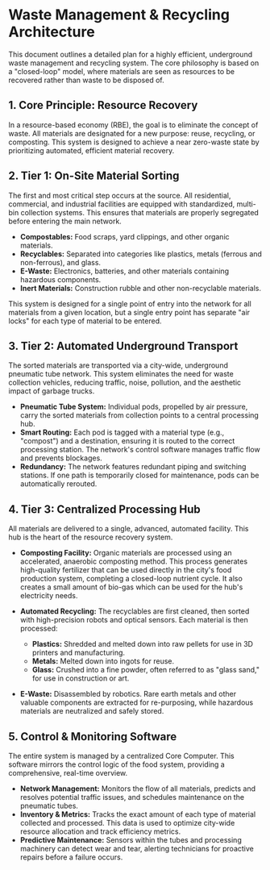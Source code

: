 # Waste Management & Recycling Architecture

This document outlines a detailed plan for a highly efficient, underground waste management and recycling system. The core philosophy is based on a "closed-loop" model, where materials are seen as resources to be recovered rather than waste to be disposed of.

## 1. Core Principle: Resource Recovery

In a resource-based economy (RBE), the goal is to eliminate the concept of waste. All materials are designated for a new purpose: reuse, recycling, or composting. This system is designed to achieve a near zero-waste state by prioritizing automated, efficient material recovery.

## 2. Tier 1: On-Site Material Sorting

The first and most critical step occurs at the source. All residential, commercial, and industrial facilities are equipped with standardized, multi-bin collection systems. This ensures that materials are properly segregated before entering the main network.

- **Compostables:** Food scraps, yard clippings, and other organic materials.
- **Recyclables:** Separated into categories like plastics, metals (ferrous and non-ferrous), and glass.
- **E-Waste:** Electronics, batteries, and other materials containing hazardous components.
- **Inert Materials:** Construction rubble and other non-recyclable materials.

This system is designed for a single point of entry into the network for all materials from a given location, but a single entry point has separate "air locks" for each type of material to be entered.

## 3. Tier 2: Automated Underground Transport

The sorted materials are transported via a city-wide, underground pneumatic tube network. This system eliminates the need for waste collection vehicles, reducing traffic, noise, pollution, and the aesthetic impact of garbage trucks.

- **Pneumatic Tube System:** Individual pods, propelled by air pressure, carry the sorted materials from collection points to a central processing hub.
- **Smart Routing:** Each pod is tagged with a material type (e.g., "compost") and a destination, ensuring it is routed to the correct processing station. The network's control software manages traffic flow and prevents blockages.
- **Redundancy:** The network features redundant piping and switching stations. If one path is temporarily closed for maintenance, pods can be automatically rerouted.

## 4. Tier 3: Centralized Processing Hub

All materials are delivered to a single, advanced, automated facility. This hub is the heart of the resource recovery system.

- **Composting Facility:** Organic materials are processed using an accelerated, anaerobic composting method. This process generates high-quality fertilizer that can be used directly in the city's food production system, completing a closed-loop nutrient cycle. It also creates a small amount of bio-gas which can be used for the hub's electricity needs.

- **Automated Recycling:** The recyclables are first cleaned, then sorted with high-precision robots and optical sensors. Each material is then processed:
  - **Plastics:** Shredded and melted down into raw pellets for use in 3D printers and manufacturing.
  - **Metals:** Melted down into ingots for reuse.
  - **Glass:** Crushed into a fine powder, often referred to as "glass sand," for use in construction or art.

- **E-Waste:** Disassembled by robotics. Rare earth metals and other valuable components are extracted for re-purposing, while hazardous materials are neutralized and safely stored.

## 5. Control & Monitoring Software

The entire system is managed by a centralized Core Computer. This software mirrors the control logic of the food system, providing a comprehensive, real-time overview.

- **Network Management:** Monitors the flow of all materials, predicts and resolves potential traffic issues, and schedules maintenance on the pneumatic tubes.
- **Inventory & Metrics:** Tracks the exact amount of each type of material collected and processed. This data is used to optimize city-wide resource allocation and track efficiency metrics.
- **Predictive Maintenance:** Sensors within the tubes and processing machinery can detect wear and tear, alerting technicians for proactive repairs before a failure occurs.